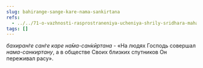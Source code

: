 ```yaml
---
slug: bahirange-sange-kare-nama-sankirtana
refs:
  - ../../71-o-vazhnosti-rasprostraneniya-ucheniya-shrily-sridhara-maharaja/1131-1983-05-09-c6-o-rasprostranenii-lektsij-i-knig-shrily-shridhara-maharadzha.md
tags: []
---
```


*бахиран̇ге сан̇ге каре на̄ма-сан̇кӣртана* - «На людях Господь совершал *нама-санкиртану*, а в обществе Своих близких спутников Он переживал расу».
